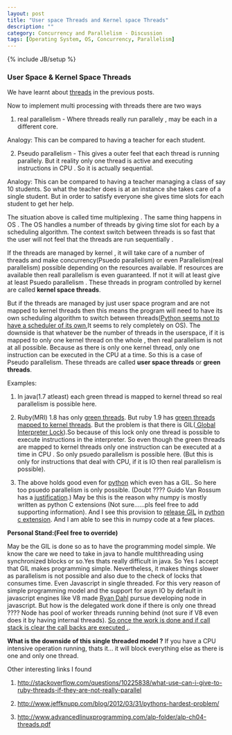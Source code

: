 ```yaml
---
layout: post
title: "User space Threads and Kernel space Threads"
description: ""
category: Concurrency and Parallelism - Discussion
tags: [Operating System, OS, Concurrency, Parallelism]
---
```

{% include JB/setup %}


### User Space & Kernel Space Threads

We have learnt about <a href="http://harishatgithub.github.io/concurrency%20and%20parallelism%20-%20discussion/2015/04/26/concurrency-and-parallelism---disqus/">threads</a> in the previous posts. 

Now to implement multi processing with threads there are two ways

1) real parallelism - Where threads really run parallely , may be each in a different core.

Analogy: This can be compared to having a teacher for each student.

2) Pseudo parallelism - This gives a outer feel that each thread is running parallely. But it reality only one thread is active and executing instructions in CPU . So it is actually sequential.

Analogy: This can be compared to having a teacher managing a class of say 10 students. So what the teacher does is at an instance she takes care of a single student. But in order to satisfy everyone she gives time slots for each student to get her help. 

The situation above is called time multiplexing . The same thing happens in OS . The OS handles a number of threads by giving time slot for each by a scheduling algorithm. The context switch between threads is so fast that the user will not feel that the threads are run sequentially .


If the threads are managed by kernel , it will take care of a number of threads and make concurrency(Psuedo parallelism) or even Parallelism(real parallelism) possible depending on the resources available. If resources are available then reall parallelism is even guaranteed. If not it will at least give at least Psuedo parallelism .
These threads in program controlled by kernel are called **kernel space threads**.

But if the threads are managed by just user space program and are not mapped to kernel threads then this means the program will need to have its own scheduling algorithm to switch between threads(<a href="https://youtu.be/ph374fJqFPE?t=1287">Python seems not to have a scheduler of its own</a>,It seems to rely completely on OS). The downside is that whatever be the number of threads in the userspace, if it is mapped to only one kernel thread on the whole , then real parallelism is not at all possible. Because as there is only one kernel thread, only one instruction can be executed in the CPU at a time. So this is a case of Pseudo parallelism. These threads are called **user space threads** or **green threads**. 

Examples:

1) In java(1.7 atleast) each green thread is mapped to kernel thread so real parallelism is possible here.

2) Ruby(MRI) 1.8 has only <a href="https://www.igvita.com/2008/11/13/concurrency-is-a-myth-in-ruby/">green threads</a>. But ruby 1.9 has <a href="http://www.csinaction.com/2014/10/10/multithreading-in-the-mri-ruby-interpreter/">green threads mapped to kernel threads</a>. But the problem is that there is GIL(<a href="http://en.wikipedia.org/wiki/Global_Interpreter_Lock"> Global Interpreter Lock</a>).So because of this lock only one thread is possible to execute instructions in the interpreter. So even though the green threads are mapped to kernel threads only one instruction can be executed at a time in CPU . So only psuedo parallelism is possible here. (But this is only for instructions that deal with CPU, if it is IO then real parallelism is possible).

3) The above holds good even for <a href="http://jessenoller.com/2009/02/01/python-threads-and-the-global-interpreter-lock/">python</a> which even has a GIL. So here too psuedo parallelism is only possible. (Doubt ???? Guido Van Rossum has a <a href="https://mail.python.org/pipermail/python-3000/2007-May/007414.html">justification</a>.)
May be this is the reason why numpy is mostly written as python C extensions (Not sure......pls feel free to add supporting information). And I see this provision to <a href="https://docs.python.org/2/c-api/init.html#thread-state-and-the-global-interpreter-lock">release GIL</a> in <a href="http://stackoverflow.com/questions/1294382/what-is-a-global-interpreter-lock-gil/1294402#1294402">python c extension</a>. And I am able to see this in numpy code at a few places.

**Personal Stand:(Feel free to override)**

May be the GIL is done so as to have the programming model simple. We know the care we need to take in java to handle multithreading using synchronized blocks or so.Yes thats really difficult in java. So Yes I accept that GIL makes programming simple. Nevertheless, it makes things slower as parallelism is not possible and also due to the check of locks that consumes time. 
Even Javascript in single threaded. For this very reason of simple programming model and the support for asyn IO by default in javascript engines like V8 made <a href="https://www.youtube.com/watch?v=SAc0vQCC6UQ"> Ryan Dahl</a> pursue developing node in javascript. But how is the delegated work done if there is only one thread ????
Node has pool of worker threads running behind (not sure if V8 even does it by having internal threads). <a href="https://www.youtube.com/watch?v=8aGhZQkoFbQ">So once the work is done and if call stack is clear the call backs are executed .</a>. 

**What is the downside of this single threaded model ?**
If you have a CPU intensive operation running, thats it... it will block everything else as there is one and only one thread.

Other interesting links I found

1) http://stackoverflow.com/questions/10225838/what-use-can-i-give-to-ruby-threads-if-they-are-not-really-parallel

2) http://www.jeffknupp.com/blog/2012/03/31/pythons-hardest-problem/

3) http://www.advancedlinuxprogramming.com/alp-folder/alp-ch04-threads.pdf
